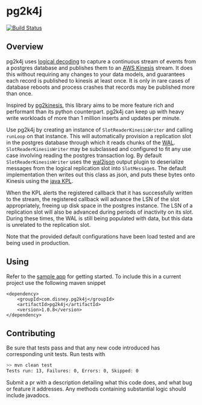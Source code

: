 # pg2k4j

[![Build Status](https://p13n.jenkins.us-east-1.bamgrid.net/job/personalization/job/pg2k4j/job/master/badge/icon)](https://p13n.jenkins.us-east-1.bamgrid.net/job/personalization/job/pg2k4j/job/master/)

## Overview
pg2k4j uses [logical decoding](https://www.postgresql.org/docs/9.4/static/logicaldecoding.html) to capture a continuous stream of events from a postgres database and publishes them to an [AWS Kinesis](https://aws.amazon.com/kinesis/) stream.
It does this without requiring any changes to your data models, and guarantees each record is published to kinesis at least once.
It is only in rare cases of database reboots and process crashes that records may be published more than once.

Inspired by [pg2kinesis](https://github.com/handshake/pg2kinesis), this library aims to be more feature rich and performant than its python counterpart. pg2k4j 
can keep up with heavy write workloads of more than 1 million inserts and updates per minute. 

Use pg2k4j by creating an instance of `SlotReaderKinesisWriter` and calling `runLoop` on that instance. This will automatically
provision a replication slot in the postgres database through which it reads chunks of the [WAL](https://www.postgresql.org/docs/current/static/wal-intro.html).
`SlotReaderKinesisWriter` may be subclassed and configured to fit any use case involving reading the postgres transaction log.
By default `SlotReaderKinesisWriter` uses the [wal2json](https://github.com/eulerto/wal2json) output plugin to deserialize messages from the logical replication slot into
`SlotMessage`s. The default implementation then writes out this class as json, and puts these bytes onto Kinesis using the
[java KPL](https://github.com/awslabs/amazon-kinesis-producer/tree/master/java).
 
When the KPL alerts the registered callback that it has successfully written to the stream, the registered callback will advance the LSN of the slot appropriately,
freeing up disk space in the postgres instance. The LSN of a replication slot will also be advanced during periods of inactivity on its slot.
During these times, the WAL is still being populated with data, but this data is unrelated to the replication slot. 

Note that the provided default configurations have been load tested and are being used in production. 

## Using

Refer to the [sample app](https://github.bamtech.co/personalization/pg2k4j/tree/master/sampleApp) for getting started.
To include this in a current project use the following maven snippet

```
<dependency>
    <groupId>com.disney.pg2k4j</groupId>
    <artifactId>pg2k4j</artifactId>
    <version>1.0.8</version>
</dependency>
```


## Contributing

Be sure that tests pass and that any new code introduced has corresponding unit tests. Run tests with 

```bash
>> mvn clean test
Tests run: 13, Failures: 0, Errors: 0, Skipped: 0
```

Submit a pr with a description detailing what this code does, and what bug or feature it addresses. Any methods
containing substantial logic should include javadocs.